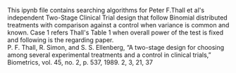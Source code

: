 This ipynb file contains searching algorithms for Peter F.Thall et al's independent Two-Stage Clinical Trial design that follow Binomial distributed treatments with comparison against a control when variance is common and known. Case 1 refers Thall's Table 1 when overall power of the test is fixed and following is the regarding paper.
<br>
 P. F. Thall, R. Simon, and S. S. Ellenberg, “A two-stage design for choosing among several experimental treatments and a control in clinical trials,” Biometrics, vol. 45, no. 2, p. 537, 1989. 2, 3, 21, 37
